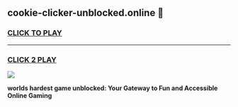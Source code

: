 
## cookie-clicker-unblocked.online 👋
<h3>
<a href="https://premium.freeplayer.one?title=cookie-clicker-unblocked.online&ref=14F">CLICK TO PLAY</a></h3>
<hr>

<h3>
<a href="https://premium.freeplayer.one?title=cookie-clicker-unblocked.online&ref=14F">CLICK 2 PLAY</a>
  
</h3>

<a href="https://premium.freeplayer.one?title=cookie-clicker-unblocked.online&ref=12F/"><img src="https://clearcache.store/games.png"></a>


**worlds hardest game unblocked: Your Gateway to Fun and Accessible Online Gaming**

